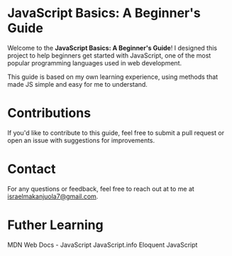 # JavaScript Basics: A Beginner's Guide

Welcome to the **JavaScript Basics: A Beginner's Guide**! I designed this project to help beginners get 
started with JavaScript, one of the most popular programming languages used in web development.

This guide is based on my own learning experience, using methods that made JS simple and easy for me to understand.


# Contributions
If you'd like to contribute to this guide, feel free to submit a pull request or open an issue with 
suggestions for improvements.

# Contact
For any questions or feedback, feel free to reach out at to me at israelmakanjuola7@gmail.com.

# Futher Learning
MDN Web Docs - JavaScript
JavaScript.info
Eloquent JavaScript